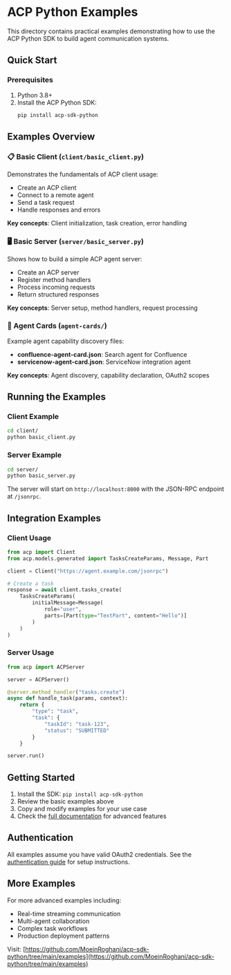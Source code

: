 # ACP Python Examples

This directory contains practical examples demonstrating how to use the ACP Python SDK to build agent communication systems.

## Quick Start

### Prerequisites

1. Python 3.8+
2. Install the ACP Python SDK:
   ```bash
   pip install acp-sdk-python
   ```

## Examples Overview

### 📋 Basic Client (`client/basic_client.py`)

Demonstrates the fundamentals of ACP client usage:

- Create an ACP client
- Connect to a remote agent
- Send a task request
- Handle responses and errors

**Key concepts**: Client initialization, task creation, error handling

### 🖥️ Basic Server (`server/basic_server.py`) 

Shows how to build a simple ACP agent server:

- Create an ACP server
- Register method handlers
- Process incoming requests
- Return structured responses

**Key concepts**: Server setup, method handlers, request processing

### 🎯 Agent Cards (`agent-cards/`)

Example agent capability discovery files:

- **confluence-agent-card.json**: Search agent for Confluence
- **servicenow-agent-card.json**: ServiceNow integration agent

**Key concepts**: Agent discovery, capability declaration, OAuth2 scopes

## Running the Examples

### Client Example

```bash
cd client/
python basic_client.py
```

### Server Example

```bash  
cd server/
python basic_server.py
```

The server will start on `http://localhost:8000` with the JSON-RPC endpoint at `/jsonrpc`.

## Integration Examples

### Client Usage

```python
from acp import Client
from acp.models.generated import TasksCreateParams, Message, Part

client = Client("https://agent.example.com/jsonrpc")

# Create a task
response = await client.tasks_create(
    TasksCreateParams(
        initialMessage=Message(
            role="user", 
            parts=[Part(type="TextPart", content="Hello")]
        )
    )
)
```

### Server Usage

```python
from acp import ACPServer

server = ACPServer()

@server.method_handler("tasks.create")
async def handle_task(params, context):
    return {
        "type": "task",
        "task": {
            "taskId": "task-123",
            "status": "SUBMITTED"
        }
    }

server.run()
```

## Getting Started

1. Install the SDK: `pip install acp-sdk-python`
2. Review the basic examples above
3. Copy and modify examples for your use case
4. Check the [full documentation](https://docs.acp-protocol.org) for advanced features

## Authentication

All examples assume you have valid OAuth2 credentials. See the [authentication guide](https://docs.acp-protocol.org/auth) for setup instructions.

## More Examples

For more advanced examples including:
- Real-time streaming communication
- Multi-agent collaboration
- Complex task workflows
- Production deployment patterns

Visit: [https://github.com/MoeinRoghani/acp-sdk-python/tree/main/examples](https://github.com/MoeinRoghani/acp-sdk-python/tree/main/examples) 